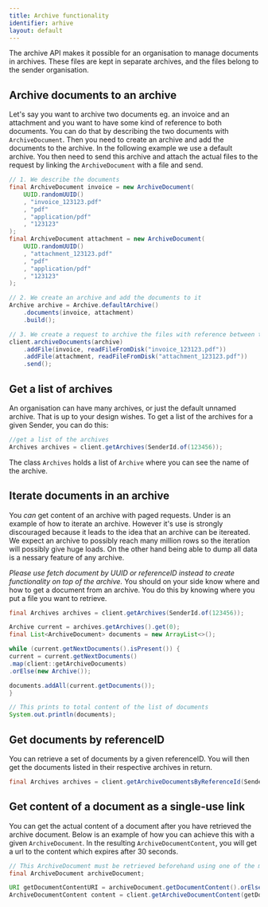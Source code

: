 ```yaml
---
title: Archive functionality
identifier: arhive
layout: default
---
```


The archive API makes it possible for an organisation to manage documents in archives. These files are kept in separate 
archives, and the files belong to the sender organisation.


## Archive documents to an archive

Let's say you want to archive two documents eg. an invoice and an attachment and
you want to have some kind of reference to both documents. You can do that 
by describing the two documents with `ArchiveDocument`. Then you need to create an archive 
and add the documents to the archive. In the following example we use a default archive.
You then need to send this archive and attach the actual files to the request by linking
the `ArchiveDocument` with a file and send. 

```java
// 1. We describe the documents
final ArchiveDocument invoice = new ArchiveDocument(
    UUID.randomUUID()
    , "invoice_123123.pdf"
    , "pdf"
    , "application/pdf"
    , "123123"
);
final ArchiveDocument attachment = new ArchiveDocument(
    UUID.randomUUID()
    , "attachment_123123.pdf"
    , "pdf"
    , "application/pdf"
    , "123123"
);

// 2. We create an archive and add the documents to it
Archive archive = Archive.defaultArchive()
    .documents(invoice, attachment)
    .build();

// 3. We create a request to archive the files with reference between the ArchiveDocument and the actual file
client.archiveDocuments(archive)
    .addFile(invoice, readFileFromDisk("invoice_123123.pdf"))
    .addFile(attachment, readFileFromDisk("attachment_123123.pdf"))
    .send();
```

## Get a list of archives

An organisation can have many archives, or just the default unnamed archive. That is up to 
your design wishes. To get a list of the archives for a given Sender, you can do this:

```java
//get a list of the archives
Archives archives = client.getArchives(SenderId.of(123456));
```

The class `Archives` holds a list of `Archive` where you can see the name of the archive.

## Iterate documents in an archive

You _can_ get content of an archive with paged requests. Under is an example of how to iterate
an archive. However it's use is strongly discouraged because it leads to the idea that 
an archive can be itereated. We expect an archive to possibly reach many million rows so the iteration 
will possibly give huge loads. On the other hand being able to dump all data is a nessary feature of any archive.

_Please use fetch document by UUID or referenceID instead to create functionality on top of the archive._
You should on your side know where and how to get a document from an archive. You do this by knowing where 
you put a file you want to retrieve.

```java
final Archives archives = client.getArchives(SenderId.of(123456));

Archive current = archives.getArchives().get(0);
final List<ArchiveDocument> documents = new ArrayList<>();

while (current.getNextDocuments().isPresent()) {
current = current.getNextDocuments()
.map(client::getArchiveDocuments)
.orElse(new Archive());

documents.addAll(current.getDocuments());
}

// This prints to total content of the list of documents
System.out.println(documents);
```

## Get documents by referenceID

You can retrieve a set of documents by a given referenceID. You will then get the documents listed in their respective
archives in return.

```java
final Archives archives = client.getArchiveDocumentsByReferenceId(SenderId.of(123456), "REFERENCE_ID");
```

## Get content of a document as a single-use link

You can get the actual content of a document after you have retrieved the archive document. Below is an example of how
you can achieve this with a given `ArchiveDocument`. In the resulting `ArchiveDocumentContent`, you will get a url to
the content which expires after 30 seconds. 

```java
// This ArchiveDocument must be retrieved beforehand using one of the methods described above
final ArchiveDocument archiveDocument;

URI getDocumentContentURI = archiveDocument.getDocumentContent().orElseThrow();
ArchiveDocumentContent content = client.getArchiveDocumentContent(getDocumentContentURI);
```

